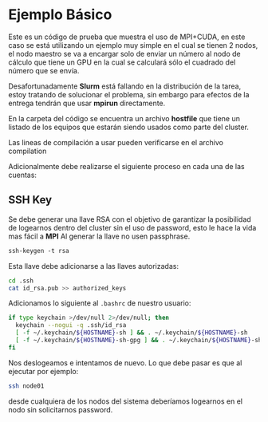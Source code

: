 # Ejemplo Básico

Este es un código de prueba que muestra el uso de MPI+CUDA, en este caso
se está utilizando un ejemplo muy simple en el cual se tienen 2 nodos,
el nodo maestro se va a encargar solo de enviar un número al nodo de
cálculo que tiene un GPU en la cual se calculará sólo el cuadrado del
número que se envía.

Desafortunadamente **Slurm** está fallando en la distribución de la
tarea, estoy tratando de solucionar el problema, sin embargo para
efectos de la entrega tendrán que usar **mpirun** directamente.

En la carpeta del código se encuentra un archivo **hostfile** que tiene
un listado de los equipos que estarán siendo usados como parte del
cluster.

Las lineas de compilación a usar pueden verificarse en el archivo compilation

Adicionalmente debe realizarse el siguiente proceso en cada una de las
cuentas:

## SSH Key

Se debe generar una llave RSA con el objetivo de garantizar la posibilidad de logearnos dentro del cluster sin el uso de password, esto le hace la vida mas fácil a **MPI**
Al generar la llave no usen passphrase.

```bash
ssh­-keygen ­-t rsa
```

Esta llave debe adicionarse a las llaves autorizadas:

```bash
cd .ssh
cat id_rsa.pub >> authorized_keys
```

Adicionamos lo siguiente al `.bashrc` de nuestro usuario:

```bash
if type keychain >/dev/null 2>/dev/null; then
  keychain --nogui -q .ssh/id_rsa
  [ -f ~/.keychain/${HOSTNAME}-sh ] && . ~/.keychain/${HOSTNAME}-sh
  [ -f ~/.keychain/${HOSTNAME}-sh-gpg ] && . ~/.keychain/${HOSTNAME}-sh-gpg
fi
```

Nos deslogeamos e intentamos de nuevo. Lo que debe pasar es que al ejecutar por ejemplo:

```bash
ssh node01
```

desde cualquiera de los nodos del sistema deberíamos logearnos en el nodo sin solicitarnos password.

